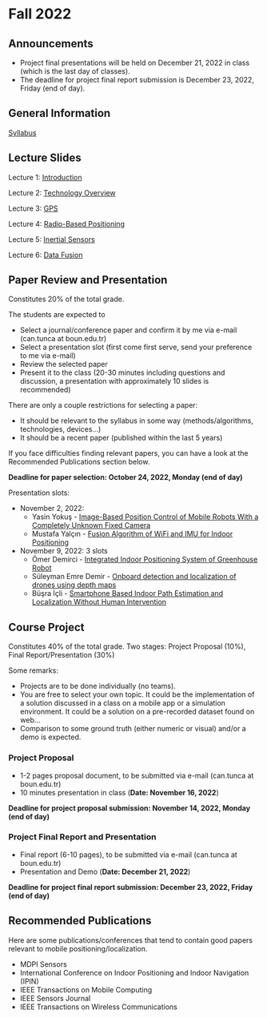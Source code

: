 # Fall 2022

## Announcements

- Project final presentations will be held on December 21, 2022 in class (which is the last day of classes).
- The deadline for project final report submission is December 23, 2022, Friday (end of day).

## General Information

[Syllabus](syllabus.pdf)

## Lecture Slides

Lecture 1: [Introduction](slides/Introduction.pdf)

Lecture 2: [Technology Overview](slides/TechnologyOverview.pdf)

Lecture 3: [GPS](slides/GPS.pdf)

Lecture 4: [Radio-Based Positioning](slides/RadioBasedPositioning.pdf)

Lecture 5: [Inertial Sensors](slides/InertialSensors.pdf)

Lecture 6: [Data Fusion](slides/DataFusion.pdf)

## Paper Review and Presentation

Constitutes 20% of the total grade.

The students are expected to
- Select a journal/conference paper and confirm it by me via e-mail (can.tunca at boun.edu.tr)
- Select a presentation slot (first come first serve, send your preference to me via e-mail)
- Review the selected paper
- Present it to the class (20-30 minutes including questions and discussion, a presentation with approximately 10 slides is recommended)

There are only a couple restrictions for selecting a paper:
- It should be relevant to the syllabus in some way (methods/algorithms, technologies, devices...)
- It should be a recent paper (published within the last 5 years)

If you face difficulties finding relevant papers, you can have a look at the Recommended Publications section below.

**Deadline for paper selection: October 24, 2022, Monday (end of day)**

Presentation slots:
- November 2, 2022:
  - Yasin Yokuş - [Image-Based Position Control of Mobile Robots With a Completely Unknown Fixed Camera](https://ieeexplore.ieee.org/document/8258861)
  - Mustafa Yalçın - [Fusion Algorithm of WiFi and IMU for Indoor Positioning](https://ieeexplore.ieee.org/document/9874146)
- November 9, 2022: 3 slots
  - Ömer Demirci - [Integrated Indoor Positioning System of Greenhouse Robot](https://www.mdpi.com/1424-8220/22/13/4819/htm#B20-sensors-22-04819)
  - Süleyman Emre Demir - [Onboard detection and localization of drones using depth maps](https://ieeexplore.ieee.org/stamp/stamp.jsp?arnumber=8984298)
  - Büşra İçli - [Smartphone Based Indoor Path Estimation and Localization Without Human Intervention](https://ieeexplore.ieee.org/document/9153089)

## Course Project

Constitutes 40% of the total grade. Two stages: Project Proposal (10%), Final Report/Presentation (30%)

Some remarks:
- Projects are to be done individually (no teams).
- You are free to select your own topic. It could be the implementation of a solution discussed in a class on a mobile app or a simulation environment. It could be a solution on a pre-recorded dataset found on web...
- Comparison to some ground truth (either numeric or visual) and/or a demo is expected.

### Project Proposal
- 1-2 pages proposal document, to be submitted via e-mail (can.tunca at boun.edu.tr)
- 10 minutes presentation in class (**Date: November 16, 2022**)

**Deadline for project proposal submission: November 14, 2022, Monday (end of day)**

### Project Final Report and Presentation
- Final report (6-10 pages), to be submitted via e-mail (can.tunca at boun.edu.tr)
- Presentation and Demo (**Date: December 21, 2022**)

**Deadline for project final report submission: December 23, 2022, Friday (end of day)**

## Recommended Publications

Here are some publications/conferences that tend to contain good papers relevant to mobile positioning/localization.

- MDPI Sensors
- International Conference on Indoor Positioning and Indoor Navigation (IPIN)
- IEEE Transactions on Mobile Computing
- IEEE Sensors Journal
- IEEE Transactions on Wireless Communications
